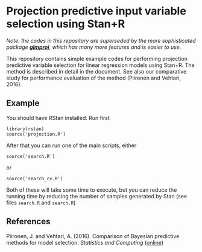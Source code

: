 Projection predictive input variable selection using Stan+R
===========================================================


<i>Note: the codes in this repository are superseded by the more sophisticated package <b>[glmproj](https://github.com/paasim/glmproj)</b>, which has many more features and is easier to use. </i>

This repository contains simple example codes for performing projection predictive variable selection for linear regression models using Stan+R. The method is described in detail in the document. See also our comparative study for performance evaluation of the method (Piironen and Vehtari, 2016).


Example
-------
You should have RStan installed. Run first

    library(rstan)
    source('projection.R')

After that you can run one of the main scripts, either

    source('search.R')
    
or 

    source('search_cv.R')

Both of these will take some time to execute, but you can reduce the running time by reducing the number of samples generated by Stan (see files `search.R` and `search.R`)

References
------------
Piironen, J. and Vehtari, A. (2016). Comparison of Bayesian predictive methods for model selection. *Statistics and Computing* ([online][])

  [online]: http://link.springer.com/article/10.1007/s11222-016-9649-y
